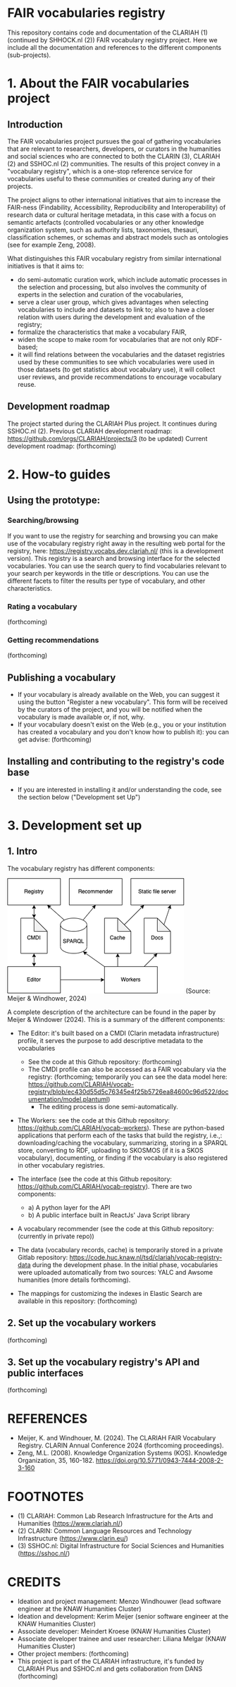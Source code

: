 # FAIR vocabularies registry

This repository contains code and documentation of the CLARIAH (1) (continued by SHHOCK.nl (2)) FAIR vocabulary registry project. Here we include all the documentation and references to the different components (sub-projects).

# 1. About the FAIR vocabularies project

## Introduction
The FAIR vocabularies project pursues the goal of gathering vocabularies that are relevant to researchers, developers, or curators in the humanities and social sciences who are connected to both the CLARIN (3), CLARIAH (2) and SSHOC.nl (2) communities. The results of this project convey in a "vocabulary registry", which is a one-stop reference service for vocabularies useful to these communities or created during any of their projects.

The project aligns to other international initiatives that aim to increase the FAIR-ness (Findability, Accessibility, Reproducibility and Interoperability) of research data or cultural heritage metadata, in this case with a focus on semantic artefacts (controlled vocabularies or any other knowledge organization system, such as authority lists, taxonomies, thesauri, classification schemes, or schemas and abstract models such as ontologies (see for example Zeng, 2008).

What distinguishes this FAIR vocabulary registry from similar international initiatives is that it aims to:
- do semi-automatic curation work, which include automatic processes in the selection and processing, but also involves the community of experts in the selection and curation of the vocabularies,
- serve a clear user group, which gives advantages when selecting vocabularies to include and datasets to link to; also to have a closer relation with users during the development and evaluation of the registry;
- formalize the characteristics that make a vocabulary FAIR,
- widen the scope to make room for vocabularies that are not only RDF-based;
- it will find relations between the vocabularies and the dataset registries used by these communities to see which vocabularies were used in those datasets (to get statistics about vocabulary use), it will collect user reviews, and provide recommendations to encourage vocabulary reuse.

## Development roadmap
The project started during the CLARIAH Plus project. It continues during SSHOC.nl (2).
Previous CLARIAH development roadmap: https://github.com/orgs/CLARIAH/projects/3 (to be updated)
Current development roadmap: (forthcoming)

# 2. How-to guides
## Using the prototype:

### Searching/browsing
If you want to use the registry for searching and browsing you can make use of the vocabulary registry right away in the resulting web portal for the registry, here: https://registry.vocabs.dev.clariah.nl/ (this is a development version). This registry is a search and browsing interface for the selected vocabularies. You can use the search query to find vocabularies relevant to your search per keywords in the title or descriptions. You can use the different facets to filter the results per type of vocabulary, and other characteristics.

### Rating a vocabulary
(forthcoming)

### Getting recommendations
(forthcoming)

## Publishing a vocabulary
- If your vocabulary is already available on the Web, you can suggest it using the button "Register a new vocabulary". This form will be received by the curators of the project, and you will be notified when the vocabulary is made available or, if not, why.
- If your vocabulary doesn't exist on the Web (e.g., you or your institution has created a vocabulary and you don't know how to publish it): you can get advise: (forthcoming)

## Installing and contributing to the registry's code base
- If you are interested in installing it and/or understanding the code, see the section below ("Development set Up")

# 3. Development set up

## 1. Intro
The vocabulary registry has different components:

![FAIR vocabulary registry architecture](https://github.com/CLARIAH/vocab-registry/blob/6-update-readme-file/documentation/cac.png?raw=true)
(Source: Meijer & Windhower, 2024)

A complete description of the architecture can be found in the paper by Meijer & Windower (2024). This is a summary of the different components:

- The Editor: it's built based on a CMDI (Clarin metadata infrastructure) profile, it serves the purpose to add descriptive metadata to the vocabularies
   - See the code at this Github repository: (forthcoming)
   - The CMDI profile can also be accessed as a FAIR vocabulary via the registry: (forthcoming; temporarily you can see the data model here: https://github.com/CLARIAH/vocab-registry/blob/ec430d55d5c76345e4f25b5726ea84600c96d522/documentation/model.plantuml)
      - The editing process is done semi-automatically.

- The Workers: see the code at this Github repository: https://github.com/CLARIAH/vocab-workers). These are python-based applications that perform each of the tasks that build the registry, i.e.,: downloading/caching the vocabulary, summarizing, storing in a SPARQL store, converting to RDF, uploading to SKOSMOS (if it is a SKOS vocabulary), documenting, or finding if the vocabulary is also registered in other vocabulary registries.

- The interface (see the code at this Github repository: https://github.com/CLARIAH/vocab-registry). There are two components:
   - a) A python layer for the API
   - b) A public interface built in ReactJs' Java Script library

- A vocabulary recommender (see the code at this Github repository: (currently in private repo))

- The data (vocabulary records, cache) is temporarily stored in a private Gitlab repository: https://code.huc.knaw.nl/tsd/clariah/vocab-registry-data during the development phase. In the initial phase, vocabularies were uploaded automatically from two sources: YALC and Awsome humanities (more details forthcoming).

- The mappings for customizing the indexes in Elastic Search are available in this repository: (forthcoming)

## 2. Set up the vocabulary workers
(forthcoming)

## 3. Set up the vocabulary registry's API and public interfaces
(forthcoming)


# REFERENCES
- Meijer, K. and Windhouer, M. (2024). The CLARIAH FAIR Vocabulary Registry. CLARIN Annual Conference 2024 (forthcoming proceedings).
- Zeng, M.L. (2008). Knowledge Organization Systems (KOS). Knowledge Organization, 35, 160-182. https://doi.org/10.5771/0943-7444-2008-2-3-160

# FOOTNOTES
- (1) CLARIAH: Common Lab Research Infrastructure for the Arts and Humanities (https://www.clariah.nl/)
- (2) CLARIN: Common Language Resources and Technology Infrastructure (https://www.clarin.eu/)
- (3) SSHOC.nl: Digital Infrastructure for Social Sciences and Humanities (https://sshoc.nl/)

# CREDITS
- Ideation and project management: Menzo Windhouwer (lead software engineer at the KNAW Humanities Cluster)
- Ideation and development: Kerim Meijer (senior software engineer at the KNAW Humanities Cluster)
- Associate developer: Meindert Kroese (KNAW Humanities Cluster)
- Associate developer trainee and user researcher: Liliana Melgar (KNAW Humanities Cluster)
- Other project members: (forthcoming)
- This project is part of the CLARIAH infrastructure, it's funded by CLARIAH Plus and SSHOC.nl and gets collaboration from DANS (forthcoming)